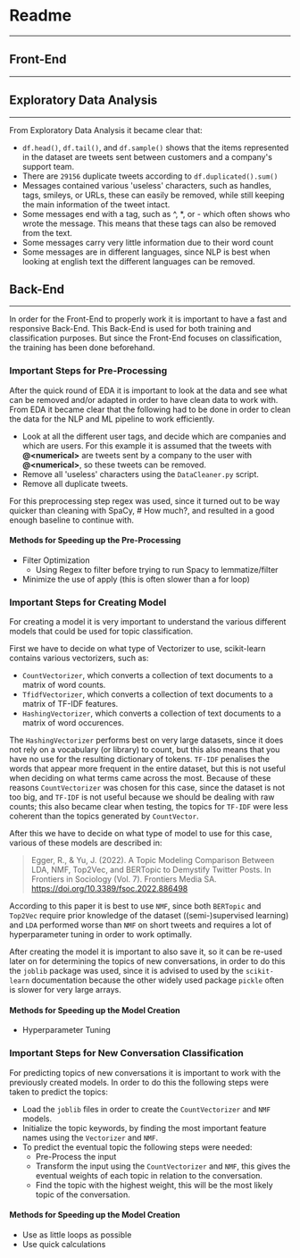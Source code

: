 # Readme

---

## Front-End

---

## Exploratory Data Analysis

---
From Exploratory Data Analysis it became clear that:
* `df.head()`, `df.tail()`, and `df.sample()` shows that the items represented in the dataset are tweets sent between customers and a company's support team.
* There are `29156` duplicate tweets according to `df.duplicated().sum()`
* Messages contained various 'useless' characters, such as handles, tags, smileys, or URLs, these can easily be removed, while still keeping the main information of the tweet intact.
* Some messages end with a tag, such as ^, *, or - which often shows who wrote the message. This means that these tags can also be removed from the text.
* Some messages carry very little information due to their word count
* Some messages are in different languages, since NLP is best when looking at english text the different languages can
  be removed.

## Back-End

---
In order for the Front-End to properly work it is important to have a fast and responsive Back-End. This Back-End is used for both training and classification purposes. But since the Front-End focuses on classification, the training has been done beforehand.
### Important Steps for Pre-Processing
After the quick round of EDA it is important to look at the data and see what can be removed and/or adapted in order to
have clean data to work with. From EDA it became clear that the following had to be done in order to clean the data for
the NLP and ML pipeline to work efficiently.

* Look at all the different user tags, and decide which are companies and which are users. For this example it is
  assumed that the tweets with **@\<numerical\>** are tweets sent by a company to the user with **@\<numerical\>**, so
  these tweets can be removed.
* Remove all 'useless' characters using the `DataCleaner.py` script.
* Remove all duplicate tweets.

For this preprocessing step regex was used, since it turned out to be way quicker than cleaning with SpaCy, # How much?,
and resulted in a good enough baseline to continue with.

#### Methods for Speeding up the Pre-Processing
* Filter Optimization
    * Using Regex to filter before trying to run Spacy to lemmatize/filter
* Minimize the use of apply (this is often slower than a for loop)

### Important Steps for Creating Model
For creating a model it is very important to understand the various different models that could be used for topic classification.

First we have to decide on what type of Vectorizer to use, scikit-learn contains various vectorizers, such as:
* `CountVectorizer`, which converts a collection of text documents to a matrix of word counts.
* `TfidfVectorizer`, which converts a collection of text documents to a matrix of TF-IDF features.
* `HashingVectorizer`, which converts a collection of text documents to a matrix of word occurences.

The `HashingVectorizer` performs best on very large datasets, since it does not rely on a vocabulary (or library) to count, but this also means that you have no use for the resulting dictionary of tokens. `TF-IDF` penalises the words that appear more frequent in the entire dataset, but this is not useful when deciding on what terms came across the most.
Because of these reasons `CountVectorizer` was chosen for this case, since the dataset is not too big, and `TF-IDF` is not useful because we should be dealing with raw counts; this also became clear when testing, the topics for `TF-IDF` were less coherent than the topics generated by `CountVector`.

After this we have to decide on what type of model to use for this case, various of these models are described in:
>Egger, R., & Yu, J. (2022). A Topic Modeling Comparison Between LDA, NMF, Top2Vec, and BERTopic to Demystify Twitter Posts. In Frontiers in Sociology (Vol. 7). Frontiers Media SA. https://doi.org/10.3389/fsoc.2022.886498 

According to this paper it is best to use `NMF`, since both `BERTopic` and `Top2Vec` require prior knowledge of the dataset ((semi-)supervised learning) and `LDA` performed worse than `NMF` on short tweets and requires a lot of hyperparameter tuning in order to work optimally.

After creating the model it is important to also save it, so it can be re-used later on for determining the topics of new conversations, in order to do this the `joblib` package was used, since it is advised to used by the `scikit-learn` documentation because the other widely used package `pickle` often is slower for very large arrays.

#### Methods for Speeding up the Model Creation
* Hyperparameter Tuning

### Important Steps for New Conversation Classification
For predicting topics of new conversations it is important to work with the previously created models. In order to do this the following steps were taken to predict the topics:
* Load the `joblib` files in order to create the `CountVectorizer` and `NMF` models.
* Initialize the topic keywords, by finding the most important feature names using the `Vectorizer` and `NMF`.
* To predict the eventual topic the following steps were needed:
  * Pre-Process the input
  * Transform the input using the `CountVectorizer` and `NMF`, this gives the eventual weights of each topic in relation to the conversation.
  * Find the topic with the highest weight, this will be the most likely topic of the conversation.

#### Methods for Speeding up the Model Creation
* Use as little loops as possible
* Use quick calculations